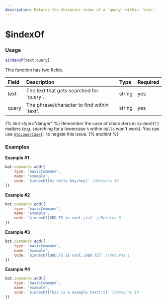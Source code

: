 ```yaml
---
description: Returns the character index of a 'query' within 'text'.
---
```


# $indexOf
### Usage
```php
$indexOf[text;query]
```

This function has two fields.

| Field | Description | Type | Required |
| :--- | :--- | :--- | :--- |
| text | The text that gets searched for 'query'. | string | yes |
| query | The phrase/character to find within 'text'. | string | yes |

{% hint style="danger" %} Remember the case of characters in `$indexOf[]` matters (e.g. searching for a lowercase `h` within `Hello` won't work). You can use [`$toLowerCase[]`](./tolowercase.md) to negate this issue. {% endhint %}

### Examples
**Example #1**
```javascript
bot.commands.add({
    type: "basicCommand",
    name: "example",
    code: `$indexOf[hi hello hey;hey]` //Returns 10
})
```
**Example #2**
```javascript
bot.commands.add({
    type: "basicCommand",
    name: "example",
    code: `$indexOf[DBD.TS is cool.;is]` //Returns 8
})
```
**Example #3**
```javascript
bot.commands.add({
    type: "basicCommand",
    name: "example",
    code: `$indexOf[DBD.TS is cool.;DBD.TS]` //Returns 1
})
```
**Example #4**
```javascript
bot.commands.add({
    type: "basicCommand",
    name: "example",
    code: `$indexOf[This is a example text!;t]` //Returns 19
})
```
